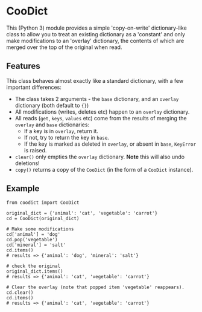 CooDict
=======

This (Python 3) module provides a simple 'copy-on-write' dictionary-like class to allow you to treat an existing dictionary as a 'constant' and only make modifications to an 'overlay' dictionary, the contents of which are merged over the top of the original when read.

Features
--------

This class behaves almost exactly like a standard dictionary, with a few important differences:

* The class takes 2 arguments - the `base` dictionary, and an `overlay` dictionary (both default to `{}`)
* All modifications (writes, deletes etc) happen to an `overlay` dictionary.
* All reads (`get`, `keys`, `values` etc) come from the results of merging the `overlay` and `base` dictionaries:
  * If a key is in `overlay`, return it.
  * If not, try to return the key in `base`.
  * If the key is marked as deleted in `overlay`, or absent in `base`, `KeyError` is raised.
* `clear()` only empties the `overlay` dictionary. **Note** this will also undo deletions!
* `copy()` returns a copy of the `CooDict` (in the form of a `CooDict` instance).



Example
-------

```
from coodict import CooDict

original_dict = {'animal': 'cat', 'vegetable': 'carrot'}
cd = CooDict(original_dict)

# Make some modifications
cd['animal'] = 'dog'
cd.pop('vegetable')
cd['mineral'] = 'salt'
cd.items()
# results => {'animal': 'dog', 'mineral': 'salt'}

# check the original
original_dict.items()
# results => {'animal': 'cat', 'vegetable': 'carrot'}

# Clear the overlay (note that popped item 'vegetable' reappears).
cd.clear()
cd.items()
# results => {'animal': 'cat', 'vegetable': 'carrot'}

```
